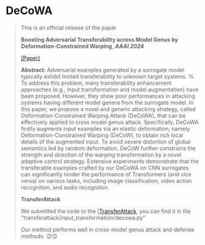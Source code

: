 # DeCoWA



> This is an official release of the paper  
> 
> **Boosting Adversarial Transferability across Model Genus by Deformation-Constrained Warping**, ***AAAI 2024***
> 
> [[Paper]](https://arxiv.org/abs/2402.03951)
>
> __Abstract:__ Adversarial examples generated by a surrogate model typically exhibit limited transferability to unknown target systems.
%
To address this problem, many transferability enhancement approaches (e.g., input transformation and model augmentation) have been proposed. However, they show poor performances in attacking systems having different model genera from the surrogate model. In this paper, we propose a novel and generic attacking strategy, called Deformation-Constrained Warping Attack (DeCoWA), that can be effectively applied to cross model genus attack.
Specifically, DeCoWA firstly augments input examples via an elastic deformation, namely Deformation-Constrained Warping (DeCoW), to obtain rich local details of the augmented input.
To avoid severe distortion of global semantics led by random deformation, DeCoW further constrains the strength and direction of the warping transformation by a novel adaptive control strategy.
Extensive experiments demonstrate that the transferable examples crafted by our DeCoWA on CNN surrogates can significantly hinder the performance of Transformers (and vice versa) on various tasks, including image classification, video action recognition, and audio recognition.
>
> **TransferAttack**
>
> We submitted the code to the [[TransferAttack](https://github.com/Trustworthy-AI-Group/TransferAttack), you can find it in file "transferattack/input_transformation/decowa.py"
> 
> Our method performs well in cross-model genus attack and defense methods. :blush::blush:
> 
